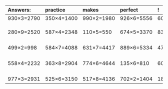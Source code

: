 | Answers: | practice | makes | perfect | ! |
| :--- | :--- | :--- | :--- | :--- |
| 930×3=2790 | 350×4=1400 | 990×2=1980 | 926×6=5556 | 605×4=2420 | 
|   |   |   |   |   | 
|   |   |   |   |   | 
|   |   |   |   |   | 
| 280×9=2520 | 587×4=2348 | 110×5=550 | 674×5=3370 | 837×3=2511 | 
|   |   |   |   |   | 
|   |   |   |   |   | 
|   |   |   |   |   | 
|   |   |   |   |   | 
| 499×2=998 | 584×7=4088 | 631×7=4417 | 889×6=5334 | 476×7=3332 | 
|   |   |   |   |   | 
|   |   |   |   |   | 
|   |   |   |   |   | 
|   |   |   |   |   | 
| 558×4=2232 | 363×8=2904 | 774×6=4644 | 135×6=810 | 600×4=2400 | 
|   |   |   |   |   | 
|   |   |   |   |   | 
|   |   |   |   |   | 
|   |   |   |   |   | 
| 977×3=2931 | 525×6=3150 | 517×8=4136 | 702×2=1404 | 188×7=1316 | 
